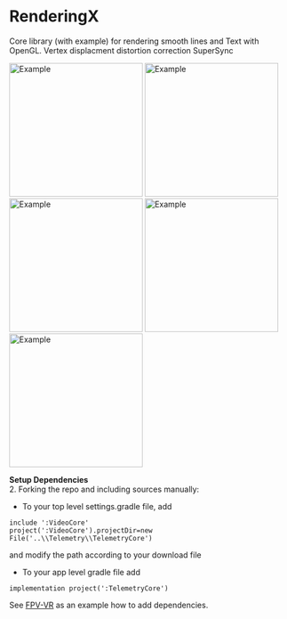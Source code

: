 # RenderingX

Core library (with example) for rendering smooth lines and Text with OpenGL.
Vertex displacment distortion correction
SuperSync

<img src="https://github.com/Consti10/RenderingX/blob/master/Screenshots/main.png" alt="Example" width="240">
<img src="https://github.com/Consti10/RenderingX/blob/master/Screenshots/smoothText.png" alt="Example" width="240"><img src="https://github.com/Consti10/RenderingX/blob/master/Screenshots/smoothIcons.png" alt="Example" width="240">
<img src="https://github.com/Consti10/RenderingX/blob/master/Screenshots/smoothLines.png" alt="Example" width="240"><img src="https://github.com/Consti10/RenderingX/blob/master/Screenshots/geometry.png" alt="Example" width="240">

**Setup Dependencies**\
2. Forking the repo and including sources manually:
* To your top level settings.gradle file, add
```
include ':VideoCore'
project(':VideoCore').projectDir=new File('..\\Telemetry\\TelemetryCore')
```
and modify the path according to your download file
* To your app level gradle file add
```
implementation project(':TelemetryCore')
```
See [FPV-VR](https://github.com/Consti10/FPV_VR_2018) as an example how to add dependencies.

